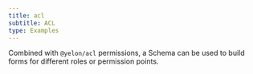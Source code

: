 ```yaml
---
title: acl
subtitle: ACL
type: Examples
---
```


Combined with `@yelon/acl` permissions, a Schema can be used to build forms for different roles or permission points.
